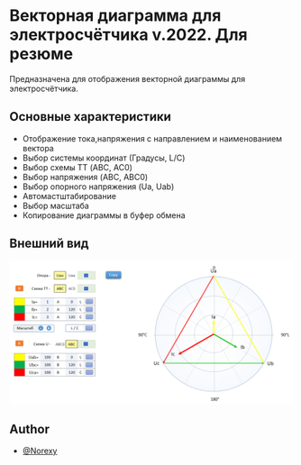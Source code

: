 # Векторная диаграмма для электросчётчика v.2022. Для резюме

Предназначена для отображения векторной диаграммы для электросчётчика.

## Основные характеристики
- Отображение тока,напряжения с направлением и наименованием вектора
- Выбор системы координат (Градусы, L/C)
- Выбор схемы ТТ (ABC, AC0)
- Выбор напряжения (ABC, ABC0)
- Выбор опорного напряжения (Ua, Uab)
- Автомастштабирование
- Выбор масштаба
- Копирование диаграммы в буфер обмена


## Внешний вид

![App Screenshot](Screenshot.png)


## Author

- [@Norexy](https://github.com/Norexy)
